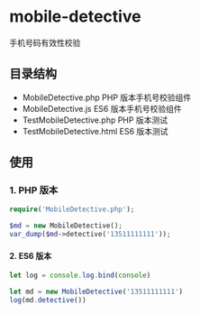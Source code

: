 # mobile-detective
手机号码有效性校验

## 目录结构

- MobileDetective.php      PHP 版本手机号校验组件
- MobileDetective.js       ES6 版本手机号校验组件
- TestMobileDetective.php  PHP 版本测试
- TestMobileDetective.html ES6 版本测试

## 使用

### 1.  PHP 版本

```php
require('MobileDetective.php');

$md = new MobileDetective();
var_dump($md->detective('13511111111'));

```

#### 2. ES6 版本

```js
let log = console.log.bind(console)

let md = new MobileDetective('13511111111')
log(md.detective())
```
